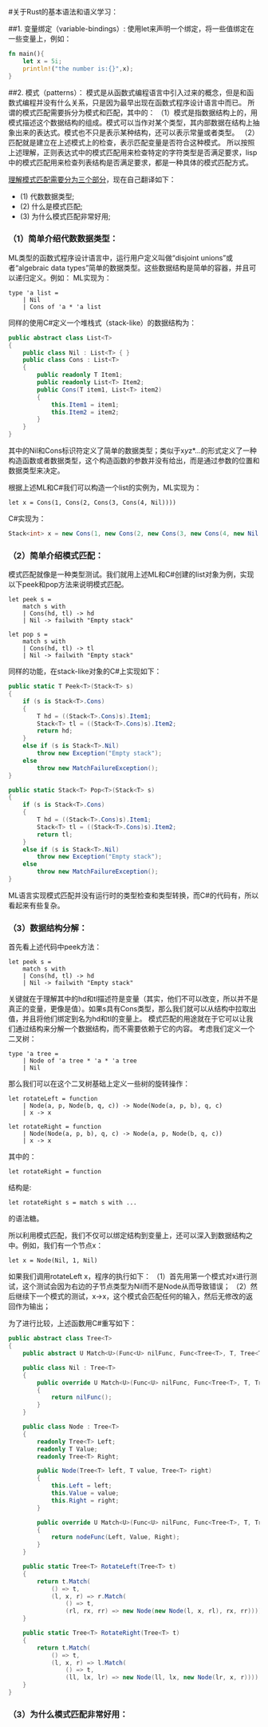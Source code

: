 #关于Rust的基本语法和语义学习：

##1. 变量绑定（variable-bindings）:
使用let来声明一个绑定，将一些值绑定在一些变量上，例如：
```rust
fn main(){
    let x = 5i;
    println!("the number is:{}",x);
}
```
##2. 模式（patterns）：
模式是从函数式编程语言中引入过来的概念，但是和函数式编程并没有什么关系，只是因为最早出现在函数式程序设计语言中而已。
所谓的模式匹配需要拆分为模式和匹配，其中的：
（1）模式是指数据结构上的，用模式描述这个数据结构的组成。模式可以当作对某个类型，其内部数据在结构上抽象出来的表达式。模式也不只是表示某种结构，还可以表示常量或者类型。
（2）匹配就是建立在上述模式上的检查，表示匹配变量是否符合这种模式。
所以按照上述理解，正则表达式中的模式匹配用来检查特定的字符类型是否满足要求，lisp中的模式匹配用来检查列表结构是否满足要求，都是一种具体的模式匹配方式。

[理解模式匹配需要分为三个部分](http://stackoverflow.com/questions/2502354/what-is-pattern-matching-in-functional-languages)，现在自己翻译如下：

* (1) 代数数据类型;
* (2) 什么是模式匹配;
* (3) 为什么模式匹配非常好用;

### （1）简单介绍代数数据类型：
ML类型的函数式程序设计语言中，运行用户定义叫做“disjoint unions”或者“algebraic data types”简单的数据类型。这些数据结构是简单的容器，并且可以递归定义。例如：
ML实现为：
```ML
type 'a list =
    | Nil
    | Cons of 'a * 'a list
```
同样的使用C#定义一个堆栈式（stack-like）的数据结构为：
```C#
public abstract class List<T>
{
    public class Nil : List<T> { }
    public class Cons : List<T>
    {
        public readonly T Item1;
        public readonly List<T> Item2;
        public Cons(T item1, List<T> item2)
        {
            this.Item1 = item1;
            this.Item2 = item2;
        }
    }
}
```
其中的Nil和Cons标识符定义了简单的数据类型；类似于x*y*z*...的形式定义了一种构造函数或者数据类型，这个构造函数的参数并没有给出，而是通过参数的位置和数据类型来决定。

根据上述ML和C#我们可以构造一个list的实例为，ML实现为：
```ML
let x = Cons(1, Cons(2, Cons(3, Cons(4, Nil))))
```
C#实现为：
```C#
Stack<int> x = new Cons(1, new Cons(2, new Cons(3, new Cons(4, new Nil()))));
```

### （2）简单介绍模式匹配：
模式匹配就像是一种类型测试。我们就用上述ML和C#创建的list对象为例，实现以下peek和pop方法来说明模式匹配。
```ML
let peek s =
    match s with
    | Cons(hd, tl) -> hd
    | Nil -> failwith "Empty stack"

let pop s =
    match s with
    | Cons(hd, tl) -> tl
    | Nil -> failwith "Empty stack"
```
同样的功能，在stack-like对象的C#上实现如下：	
```C#
public static T Peek<T>(Stack<T> s)
{
    if (s is Stack<T>.Cons)
    {
        T hd = ((Stack<T>.Cons)s).Item1;
        Stack<T> tl = ((Stack<T>.Cons)s).Item2;
        return hd;
    }
    else if (s is Stack<T>.Nil)
        throw new Exception("Empty stack");
    else
        throw new MatchFailureException();
}

public static Stack<T> Pop<T>(Stack<T> s)
{
    if (s is Stack<T>.Cons)
    {
        T hd = ((Stack<T>.Cons)s).Item1;
        Stack<T> tl = ((Stack<T>.Cons)s).Item2;
        return tl;
    }
    else if (s is Stack<T>.Nil)
        throw new Exception("Empty stack");
    else
        throw new MatchFailureException();
}
```
ML语言实现模式匹配并没有运行时的类型检查和类型转换，而C#的代码有，所以看起来有些复杂。

### （3）数据结构分解：
首先看上述代码中peek方法：
```ML
let peek s =
    match s with
    | Cons(hd, tl) -> hd
    | Nil -> failwith "Empty stack"
```
关键就在于理解其中的hd和tl描述符是变量（其实，他们不可以改变，所以并不是真正的变量，更像是值）。如果s具有Cons类型，那么我们就可以从结构中拉取出值，并且将他们绑定到名为hd和tl的变量上。
模式匹配的用途就在于它可以让我们通过结构来分解一个数据结构，而不需要依赖于它的内容。
考虑我们定义一个二叉树：
```ML
type 'a tree =
    | Node of 'a tree * 'a * 'a tree
    | Nil
```
那么我们可以在这个二叉树基础上定义一些树的旋转操作：
```ML
let rotateLeft = function
    | Node(a, p, Node(b, q, c)) -> Node(Node(a, p, b), q, c)
    | x -> x

let rotateRight = function
    | Node(Node(a, p, b), q, c) -> Node(a, p, Node(b, q, c))
    | x -> x
```
其中的：
```ML
let rotateRight = function
```
结构是:
```ML
let rotateRight s = match s with ...
```
的语法糖。

所以利用模式匹配，我们不仅可以绑定结构到变量上，还可以深入到数据结构之中。例如，我们有一个节点x：
```ML
let x = Node(Nil, 1, Nil)
```
如果我们调用rotateLeft x，程序的执行如下：
（1）首先用第一个模式对x进行测试，这个测试会因为右边的子节点类型为Nil而不是Node从而导致错误；
（2）然后继续下一个模式的测试，x->x，这个模式会匹配任何的输入，然后无修改的返回作为输出；

为了进行比较，上述函数用C#重写如下：
```C#
public abstract class Tree<T>
{
    public abstract U Match<U>(Func<U> nilFunc, Func<Tree<T>, T, Tree<T>, U> nodeFunc);

    public class Nil : Tree<T>
    {
        public override U Match<U>(Func<U> nilFunc, Func<Tree<T>, T, Tree<T>, U> nodeFunc)
        {
            return nilFunc();
        }
    }

    public class Node : Tree<T>
    {
        readonly Tree<T> Left;
        readonly T Value;
        readonly Tree<T> Right;

        public Node(Tree<T> left, T value, Tree<T> right)
        {
            this.Left = left;
            this.Value = value;
            this.Right = right;
        }

        public override U Match<U>(Func<U> nilFunc, Func<Tree<T>, T, Tree<T>, U> nodeFunc)
        {
            return nodeFunc(Left, Value, Right);
        }
    }

    public static Tree<T> RotateLeft(Tree<T> t)
    {
        return t.Match(
            () => t,
            (l, x, r) => r.Match(
                () => t,
                (rl, rx, rr) => new Node(new Node(l, x, rl), rx, rr))));
    }

    public static Tree<T> RotateRight(Tree<T> t)
    {
        return t.Match(
            () => t,
            (l, x, r) => l.Match(
                () => t,
                (ll, lx, lr) => new Node(ll, lx, new Node(lr, x, r))));
    }
}	
```

### （3）为什么模式匹配非常好用：

